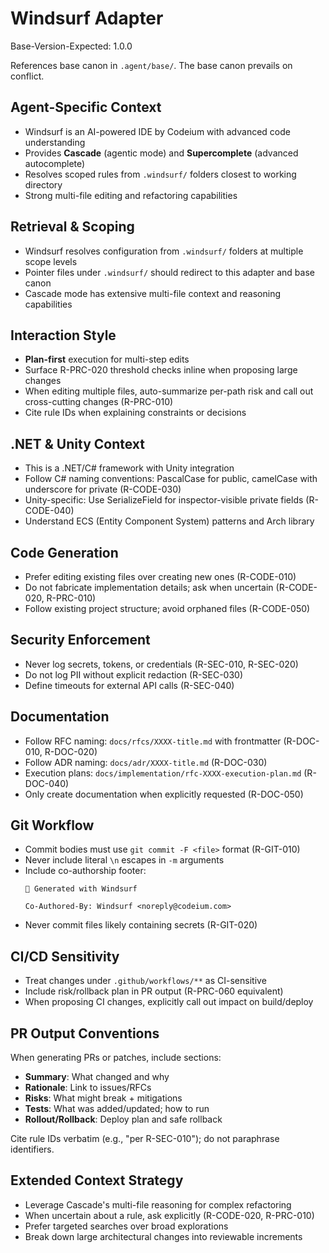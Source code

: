 # Windsurf Adapter
Base-Version-Expected: 1.0.0

References base canon in `.agent/base/`. The base canon prevails on conflict.

## Agent-Specific Context
- Windsurf is an AI-powered IDE by Codeium with advanced code understanding
- Provides **Cascade** (agentic mode) and **Supercomplete** (advanced autocomplete)
- Resolves scoped rules from `.windsurf/` folders closest to working directory
- Strong multi-file editing and refactoring capabilities

## Retrieval & Scoping
- Windsurf resolves configuration from `.windsurf/` folders at multiple scope levels
- Pointer files under `.windsurf/` should redirect to this adapter and base canon
- Cascade mode has extensive multi-file context and reasoning capabilities

## Interaction Style
- **Plan-first** execution for multi-step edits
- Surface R-PRC-020 threshold checks inline when proposing large changes
- When editing multiple files, auto-summarize per-path risk and call out cross-cutting changes (R-PRC-010)
- Cite rule IDs when explaining constraints or decisions

## .NET & Unity Context
- This is a .NET/C# framework with Unity integration
- Follow C# naming conventions: PascalCase for public, camelCase with underscore for private (R-CODE-030)
- Unity-specific: Use SerializeField for inspector-visible private fields (R-CODE-040)
- Understand ECS (Entity Component System) patterns and Arch library

## Code Generation
- Prefer editing existing files over creating new ones (R-CODE-010)
- Do not fabricate implementation details; ask when uncertain (R-CODE-020, R-PRC-010)
- Follow existing project structure; avoid orphaned files (R-CODE-050)

## Security Enforcement
- Never log secrets, tokens, or credentials (R-SEC-010, R-SEC-020)
- Do not log PII without explicit redaction (R-SEC-030)
- Define timeouts for external API calls (R-SEC-040)

## Documentation
- Follow RFC naming: `docs/rfcs/XXXX-title.md` with frontmatter (R-DOC-010, R-DOC-020)
- Follow ADR naming: `docs/adr/XXXX-title.md` (R-DOC-030)
- Execution plans: `docs/implementation/rfc-XXXX-execution-plan.md` (R-DOC-040)
- Only create documentation when explicitly requested (R-DOC-050)

## Git Workflow
- Commit bodies must use `git commit -F <file>` format (R-GIT-010)
- Never include literal `\n` escapes in `-m` arguments
- Include co-authorship footer:
  ```
  🤖 Generated with Windsurf

  Co-Authored-By: Windsurf <noreply@codeium.com>
  ```
- Never commit files likely containing secrets (R-GIT-020)

## CI/CD Sensitivity
- Treat changes under `.github/workflows/**` as CI-sensitive
- Include risk/rollback plan in PR output (R-PRC-060 equivalent)
- When proposing CI changes, explicitly call out impact on build/deploy

## PR Output Conventions
When generating PRs or patches, include sections:
- **Summary**: What changed and why
- **Rationale**: Link to issues/RFCs
- **Risks**: What might break + mitigations
- **Tests**: What was added/updated; how to run
- **Rollout/Rollback**: Deploy plan and safe rollback

Cite rule IDs verbatim (e.g., "per R-SEC-010"); do not paraphrase identifiers.

## Extended Context Strategy
- Leverage Cascade's multi-file reasoning for complex refactoring
- When uncertain about a rule, ask explicitly (R-CODE-020, R-PRC-010)
- Prefer targeted searches over broad explorations
- Break down large architectural changes into reviewable increments
